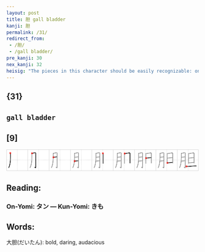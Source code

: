 ```yaml
---
layout: post
title: 胆 gall bladder
kanji: 胆
permalink: /31/
redirect_from:
 - /胆/
 - /gall bladder/
pre_kanji: 30
nex_kanji: 32
heisig: "The pieces in this character should be easily recognizable: on the left, the element for <i>part of the body</i>, and on the right, the character for <i>nightbreak</i>, which we have just met. What all of this has to do with the <b>gall bladder</b> is not immediately clear. But all we need to do is give a slight twist to the traditional biblical advice about not letting the sun set on your anger (which ancient medicine associated with the choler or bile that the <b>gall bladder</b> is supposed to filter out), and change it to &quot;not letting the <i>night break</i> on your anger&quot; (or your <b>gall</b>) - and the work of remembering the kanji is done. And the improvement is not a bad piece of advice in its own right, since anger, like so many other things, can often be calmed by letting the sun set on it and then &quot;sleeping it off.&quot;"
---
```


## {31}

## `gall bladder`

## [9]

<div class="stroke"><img src="../images/E88386.png" /></div>

## Reading:

### On-Yomi: タン &mdash; Kun-Yomi: きも

## Words:

大胆(だいたん): bold, daring, audacious
